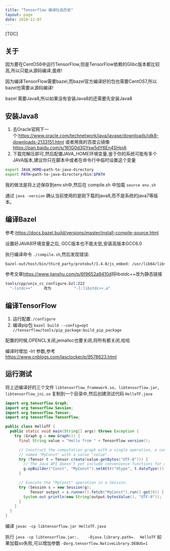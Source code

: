 ```yaml
---
title: "Tensorflow 编译吐血历史"
layout: page
date: 2018-11-07
---
```

[TOC]

## 关于
因为要在CentOS6中运行TensorFlow,但是TensorFlow依赖的Glibc版本都比较高,所以只能从源码编译,蛋疼!

因为编译TensorFlow需要bazel,而bazel官方编译好的包也需要CentOS7,所以bazel也需要从源码编译!


bazel 需要Java8,所以如果没有安装Java8的还需要先安装Java8

## 安装Java8
1. 去Oracle官网下一个:<https://www.oracle.com/technetwork/java/javase/downloads/jdk8-downloads-2133151.html> 
   或者用我的百度云镜像 <https://pan.baidu.com/s/161G0d3GYsw5dY6En4SHpjA>
2. 下载完解压即可,然后配置JAVA_HOME环境变量,鉴于你的系统可能有多个JAVA版本,建议你只在脚本中或者在命令行中临时设置这个变量

```bash
export JAVA_HOME=path-to-java-directory
export PATH=path-to-java-directory/bin:$PATH
```

我的做法是将上述保存到env.sh中,然后在 compile.sh 中加载 `source env.sh`

通过 `java -version` 确认当前使用的是刚下载的java8,而不是系统的java7等版本。

## 编译Bazel
参考:<https://docs.bazel.build/versions/master/install-compile-source.html>

设置好JAVA8环境变量之后, GCC版本也不能太低,安装高版本GCC6.0

执行编译命令 `./compile.sh`,然后发现错误:

```bash
bazel-out/host/bin/third_party/protobuf/3.4.0/js_embed: /usr/lib64/libstdc++.so.6: version `GLIBCXX_3.4.21' not found (required by bazel-out/host/bin/third_party/protobuf/3.4.0/js_embed)
```

参考文章<https://www.jianshu.com/p/6f9652a9410d>将libstdc++改为静态链接

```bash 
tools/cpp/unix_cc_configure.bzl:222
  "-lstdc++"     改为          "-l:libstdc++.a"
```

## 编译TensorFlow

1. 运行配置`./configure`
2. 编译pip包 `bazel build --config=opt //tensorflow/tools/pip_package:build_pip_package`

配置的时候,OPENCL关闭,jemalloc也要关闭,将所有都关闭,哈哈

编译时增加 -lrt 参数,参考 <https://www.cnblogs.com/lasclocker/p/9578623.html>

## 运行测试
将上述编译好的三个文件 `libtensorflow_framework.so, libtensorflow.jar, libtensorflow_jni.so` 复制到一个目录中,然后创建测试代码 `HelloTF.java`

```java 
import org.tensorflow.Graph;
import org.tensorflow.Session;
import org.tensorflow.Tensor;
import org.tensorflow.TensorFlow;

public class HelloTF {
  public static void main(String[] args) throws Exception {
    try (Graph g = new Graph()) {
      final String value = "Hello from " + TensorFlow.version();

      // Construct the computation graph with a single operation, a constant
      // named "MyConst" with a value "value".
      try (Tensor t = Tensor.create(value.getBytes("UTF-8"))) {
        // The Java API doesn't yet include convenience functions for adding operations.
        g.opBuilder("Const", "MyConst").setAttr("dtype", t.dataType()).setAttr("value", t).build();
      }

      // Execute the "MyConst" operation in a Session.
      try (Session s = new Session(g);
           Tensor output = s.runner().fetch("MyConst").run().get(0)) {
        System.out.println(new String(output.bytesValue(), "UTF-8"));
      }
    }
  }
}
```

编译 `javac -cp libtensorflow.jar HelloTF.java`

执行 `java -cp libtensorflow.jar:.    -Djava.library.path=.  HelloTF` 如果加载so失败,可以增加参数 `-Dorg.tensorflow.NativeLibrary.DEBUG=1`
